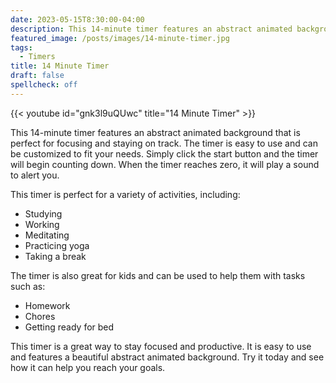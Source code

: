```yaml
---
date: 2023-05-15T8:30:00-04:00
description: This 14-minute timer features an abstract animated background that is perfect for focusing and staying on track.
featured_image: /posts/images/14-minute-timer.jpg
tags:
  - Timers
title: 14 Minute Timer
draft: false
spellcheck: off
---
```


{{< youtube id="gnk3l9uQUwc" title="14 Minute Timer" >}}

This 14-minute timer features an abstract animated background that is perfect for focusing and staying on track. The timer is easy to use and can be customized to fit your needs. Simply click the start button and the timer will begin counting down. When the timer reaches zero, it will play a sound to alert you.

This timer is perfect for a variety of activities, including:

- Studying
- Working
- Meditating
- Practicing yoga
- Taking a break

The timer is also great for kids and can be used to help them with tasks such as:

- Homework
- Chores
- Getting ready for bed

This timer is a great way to stay focused and productive. It is easy to use and features a beautiful abstract animated background. Try it today and see how it can help you reach your goals.
